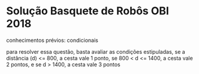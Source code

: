 # Solução Basquete de Robôs OBI 2018

conhecimentos prévios: condicionais

para resolver essa questão, basta avaliar as condições estipuladas, se a distância (d) <= 800, a cesta vale 1 ponto, se 800 < d <= 1400, a cesta vale 2 pontos, e se d > 1400, a cesta vale 3 pontos
